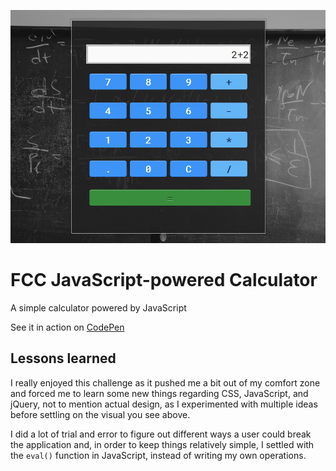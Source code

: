 ![JavaScript Calculator](JSCalc.png)
# FCC JavaScript-powered Calculator
A simple calculator powered by JavaScript

See it in action on [CodePen](https://codepen.io/andreydobra/pen/XgOgbN)

## Lessons learned

I really enjoyed this challenge as it pushed me a bit out of my comfort zone and forced me to learn some new things regarding CSS, JavaScript, and jQuery, not to mention actual design, as I experimented with multiple ideas before settling on the visual you see above.

I did a lot of trial and error to figure out different ways a user could break the application and, in order to keep things relatively simple, I settled with the `eval()` function in JavaScript, instead of writing my own operations.